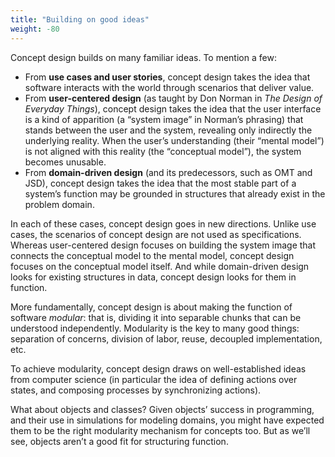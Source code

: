 ```yaml
---
title: "Building on good ideas"
weight: -80
---
```

Concept design builds on many familiar ideas. To mention a few:
- From **use cases and user stories**, concept design takes the idea that software interacts with the world through scenarios that deliver value.
- From **user-centered design** (as taught by Don Norman in *The Design of Everyday Things*), concept design takes the idea that the user interface is a kind of apparition (a “system image” in Norman’s phrasing) that stands between the user and the system, revealing only indirectly the underlying reality. When the user’s understanding (their “mental model”) is not aligned with this reality (the “conceptual model”), the system becomes unusable.
- From **domain-driven design** (and its predecessors, such as OMT and JSD), concept design takes the idea that the most stable part of a system’s function may be grounded in structures that already exist in the problem domain.

In each of these cases, concept design goes in new directions. Unlike use cases, the scenarios of concept design are not used as specifications. Whereas user-centered design focuses on building the system image that connects the conceptual model to the mental model, concept design focuses on the conceptual model itself. And while domain-driven design looks for existing structures in data, concept design looks for them in function.

More fundamentally, concept design is about making the function of software *modular*: that is, dividing it into separable chunks that can be understood independently. Modularity is the key to many good things: separation of concerns, division of labor, reuse, decoupled implementation, etc. 

To achieve modularity, concept design draws on well-established ideas from computer science (in particular the idea of defining actions over states, and composing processes by synchronizing actions).

What about objects and classes? Given objects’ success in programming, and their use in simulations for modeling domains, you might have expected them to be the right modularity mechanism for concepts too. But as we’ll see, objects aren’t a good fit for structuring function.